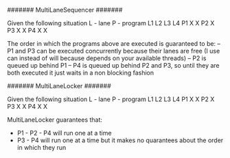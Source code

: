 ####### MultiLaneSequencer #######

 Given the following situation
 L - lane
 P - program
        L1   L2   L3  L4
  P1    X          X
  P2    X
  P3         X        X
  P4    X    X

 The order in which the programs above are executed is guaranteed to be:
 – P1 and P3 can be executed concurrently because their lanes are free (I use can instead of will  because depends on your available threads)
 – P2 is queued up behind P1
 – P4 is queued up behind P2 and P3, so until they are both executed it just waits in a non blocking fashion




####### MultiLaneLocker #######

 Given the following situation
 L - lane
 P - program
        L1   L2   L3  L4
  P1    X          X
  P2    X
  P3         X        X
  P4    X    X

 MultiLaneLocker guarantees that:
 - P1 - P2 - P4 will run one at a time
 - P3 - P4 will run one at a time
 but it makes no quarantees about the order in which they run




